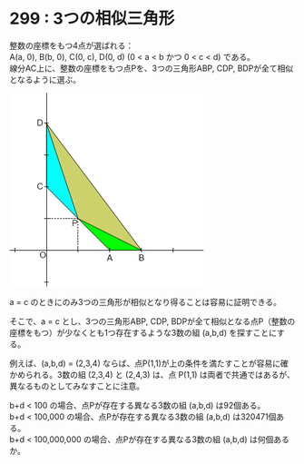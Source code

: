 # 299 : 3つの相似三角形

整数の座標をもつ4点が選ばれる：  
A\(a, 0\), B\(b, 0\), C\(0, c\), D\(0, d\) \(0 &lt; a &lt; b かつ 0 &lt; c &lt; d\) である。  
線分AC上に、整数の座標をもつ点Pを、3つの三角形ABP, CDP, BDPが全て相似となるように選ぶ。

![](../../.gitbook/assets/image%20%2825%29.png)

a = c のときにのみ3つの三角形が相似となり得ることは容易に証明できる。

そこで、a = c とし、3つの三角形ABP, CDP, BDPが全て相似となる点P（整数の座標をもつ）が少なくとも1つ存在するような3数の組 \(a,b,d\) を探すことにする。

例えば、\(a,b,d\) = \(2,3,4\) ならば、点P\(1,1\)が上の条件を満たすことが容易に確かめられる。3数の組 \(2,3,4\) と \(2,4,3\) は、点 P\(1,1\) は両者で共通ではあるが、異なるものとしてみなすことに注意。

b+d &lt; 100 の場合、点Pが存在する異なる3数の組 \(a,b,d\) は92個ある。  
b+d &lt; 100,000 の場合、点Pが存在する異なる3数の組 \(a,b,d\) は320471個ある。  
b+d &lt; 100,000,000 の場合、点Pが存在する異なる3数の組 \(a,b,d\) は何個あるか。

